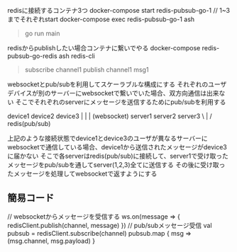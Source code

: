 
redisに接続するコンテナ3つ
docker-compose start redis-pubsub-go-1 // 1~3までそれぞれstart
docker-compose exec redis-pubsub-go-1 ash
> go run main

redisからpublishしたい場合コンテナに繋いでやる
docker-compose redis-pubsub-go-redis ash
redis-cli
> subscribe channel1
> publish channel1 msg1


websocketとpub/subを利用してスケーラブルな構成にする
それぞれのユーザデバイスが別のサーバーにwebsocketで繋いでいた場合、双方向通信は出来ない
そこでそれぞれのserverにメッセージを送信するためにpub/subを利用する

device1 device2 device3
   |       |       |   (websocket)
server1 server2 server3
   \       |      /
    redis(pub/sub)

上記のような接続状態でdevice1とdevice3のユーザが異なるサーバーにwebsocketで通信している場合、device1から送信されたメッセージがdevice3に届かない
そこで各serverはredis(pub/sub)に接続して、server1で受け取ったメッセージをpub/subを通してserver(1,2,3)全てに送信する
その後に受け取ったメッセージを処理してwebsocketで返すようにする


## 簡易コード
// websocketからメッセージを受信する
ws.on(message => {
  redisClient.publish(channel, message)
})
// pub/subメッセージ受信
val pubsub = redisClient.subscribe(channel)
pubsub.map { msg =>
  (msg.channel, msg.payload)
}









